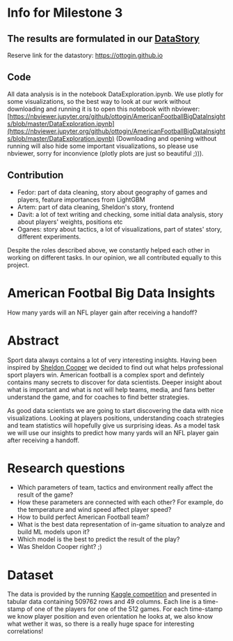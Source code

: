 # Info for Milestone 3

## The results are formulated in our [DataStory](https://ottogin.github.io)
Reserve link for the datastory: https://ottogin.github.io

## Code
All data analysis is in the notebook DataExploration.ipynb. We use plotly for some visualizations, so the best way to look at our work without downloading and running it is to open this notebook with nbviewer: [https://nbviewer.jupyter.org/github/ottogin/AmericanFootballBigDataInsights/blob/master/DataExploration.ipynb](https://nbviewer.jupyter.org/github/ottogin/AmericanFootballBigDataInsights/blob/master/DataExploration.ipynb) (Downloading and opening without running will also hide some important visualizations, so please use nbviewer, sorry for inconvience (plotly plots are just so beautiful ;))).

## Contribution
* Fedor: part of data cleaning, story about geography of games and players, feature importances from LightGBM
* Artem: part of data cleaning, Sheldon's story, frontend
* Davit: a lot of text writing and checking, some initial data analysis, story about players' weights, positions etc
* Oganes: story about tactics, a lot of visualizations, part of states' story, different experiments.

Despite the roles described above, we constantly helped each other in working on different tasks. In our opinion, we all contributed equally to this project.

# American Footbal Big Data Insights
How many yards will an NFL player gain after receiving a handoff?

# Abstract
Sport data always contains a lot of very interesting insights. Having been inspired by [Sheldon Cooper](https://youtu.be/XfYI8ILGuv0?t=28) we decided to find out what helps professional sport players win.
American football is a complex sport and defintely contains many secrets to discover for data scientists.
Deeper insight about what is important and what is not will help teams, media, and fans better understand the game, and for coaches to find better strategies. 

As good data scientists we are going to start discovering the data with nice visualizations. Looking at players positions, understanding coach strategies and team statistics will hopefully give us surprising ideas. As a model task we will use our insights to predict how many yards will an NFL player gain after receiving a handoff.


# Research questions
* Which parameters of team, tactics and environment really affect the result of the game?
* How these parameters are connected with each other? For example, do the temperature and wind speed affect player speed?
* How to build perfect American Football team?
* What is the best data representation of in-game situation to analyze and build ML models upon it?
* Which model is the best to predict the result of the play?
* Was Sheldon Cooper right? ;)

# Dataset
The data is provided by the running [Kaggle competition](https://www.kaggle.com/c/nfl-big-data-bowl-2020/data) and presented in tabular data containing 509762 rows and 49 columns. Each line is a time-stamp of one of the players for one of the 512 games. For each time-stamp we know player position and even orientation he looks at, we also know what wether it was, so there is a really huge space for interesting correlations!
